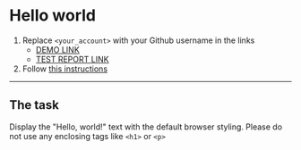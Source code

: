 # Hello world
1. Replace `<your_account>` with your Github username in the links
    - [DEMO LINK](https://Kussmich.github.io/layout_hello-world/) <br>
    - [TEST REPORT LINK](https://Kussmich.github.io/layout_hello-world/report/html_report/)
2. Follow [this instructions](https://mate-academy.github.io/layout_task-guideline/)
___

## The task 
Display the "Hello, world!" text with the default browser styling. Please do not 
use any enclosing tags like `<h1>` or `<p>`
